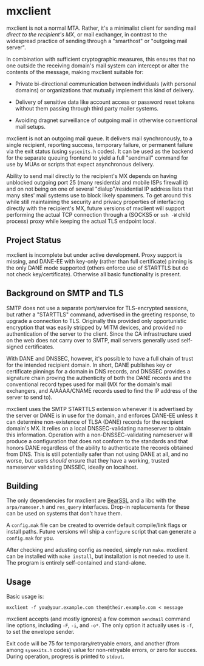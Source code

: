 # mxclient

mxclient is not a normal MTA. Rather, it's a minimalist client for
sending mail *direct to the recipient's MX*, or mail exchanger, in
contrast to the widespread practice of sending through a "smarthost"
or "outgoing mail server".

In combination with sufficient cryptographic measures, this ensures
that no one outside the receiving domain's mail system can intercept
or alter the contents of the message, making mxclient suitable for:

- Private bi-directional communication between individuals (with
  personal domains) or organizations that mutually implement this kind
  of delivery.

- Delivery of sensitive data like account access or password reset
  tokens without them passing through third party mailer systems.

- Avoiding dragnet surveillance of outgoing mail in otherwise
  conventional mail setups.

mxclient is not an outgoing mail queue. It delivers mail
synchronously, to a single recipient, reporting success, temporary
failure, or permanent failure via the exit status (using `sysexits.h`
codes). It can be used as the backend for the separate queuing
frontend to yield a full "sendmail" command for use by MUAs or scripts
that expect asynchronous delivery.

Ability to send mail directly to the recipient's MX depends on having
unblocked outgoing port 25 (many residential and mobile ISPs firewall
it) and on not being on one of several "dialup"/residential IP address
lists that many sites' mail systems use to block likely spammers. To
get around this while still maintaining the security and privacy
properties of interfacing directly with the recipient's MX, future
versions of mxclient will support performing the actual TCP connection
through a (SOCKS5 or `ssh -W` child process) proxy while keeping the
actual TLS endpoint local.


## Project Status

mxclient is incomplete but under active development. Proxy support is
missing, and DANE-EE with key-only (rather than full certificate)
pinning is the only DANE mode supported (others enforce use of
STARTTLS but do not check key/certificate). Otherwise all basic
functionality is present.


## Background on SMTP and TLS

SMTP does not use a separate port/service for TLS-encrypted sessions,
but rather a "STARTTLS" command, advertised in the greeting response,
to upgrade a connection to TLS. Originally this provided only
opportunistic encryption that was easily stripped by MITM devices, and
provided no authentication of the server to the client. Since the CA
infrastructure used on the web does not carry over to SMTP, mail
servers generally used self-signed certificates.

With DANE and DNSSEC, however, it's possible to have a full chain of
trust for the intended recipient domain. In short, DANE publishes key
or certificate pinnings for a domain in DNS records, and DNSSEC
provides a signature chain proving the authenticity of both the DANE
records and the conventional record types used for mail (MX for the
domain's mail exchangers, and A/AAAA/CNAME records used to find the IP
address of the server to send to).

mxclient uses the SMTP STARTTLS extension whenever it is advertised by
the server or DANE is in use for the domain, and enforces DANE-EE
unless it can determine non-existence of TLSA (DANE) records for the
recipient domain's MX. It relies on a local DNSSEC-validating
nameserver to obtain this information. Operation with a
non-DNSSEC-validating nameserver will produce a configuration that
does not conform to the standards and that honors DANE regardless of
the ability to authenticate the records obtained from DNS. This is
still potentially safer than not using DANE at all, and no worse, but
users *should* ensure that they have a working, trusted nameserver
validating DNSSEC, ideally on localhost.


## Building

The only dependencies for mxclient are
[BearSSL](https://www.bearssl.org/) and a libc with the
`arpa/nameser.h` and `res_query` interfaces. Drop-in replacements for
these can be used on systems that don't have them.

A `config.mak` file can be created to override default compile/link
flags or install paths. Future versions will ship a `configure` script
that can generate a `config.mak` for you.

After checking and adusting config as needed, simply run `make`.
mxclient can be installed with `make install`, but installation is not
needed to use it. The program is entirely self-contained and
stand-alone.


## Usage

Basic usage is:

    mxclient -f you@your.example.com them@their.example.com < message

mxclient accepts (and mostly ignores) a few common `sendmail` command
line options, including `-F`, `-i`, and `-o*`. The only option it
actually uses is `-f`, to set the envelope sender.

Exit code will be 75 for temporary/retryable errors, and another (from
among `sysexits.h` codes) value for non-retryable errors, or zero for
succes. During operation, progress is printed to `stdout`.
